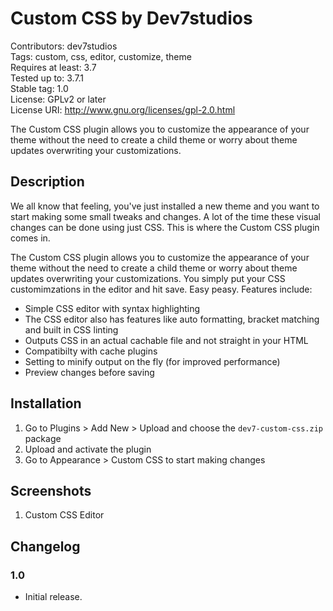 # Custom CSS by Dev7studios

Contributors: dev7studios<br>
Tags: custom, css, editor, customize, theme<br>
Requires at least: 3.7<br>
Tested up to: 3.7.1<br>
Stable tag: 1.0<br>
License: GPLv2 or later<br>
License URI: http://www.gnu.org/licenses/gpl-2.0.html<br>

The Custom CSS plugin allows you to customize the appearance of your theme without the need to create a child theme
or worry about theme updates overwriting your customizations.

## Description

We all know that feeling, you've just installed a new theme and you want to start making some small tweaks and changes.
A lot of the time these visual changes can be done using just CSS. This is where the Custom CSS plugin comes in.

The Custom CSS plugin allows you to customize the appearance of your theme without the need to create a child theme
or worry about theme updates overwriting your customizations. You simply put your CSS customimzations in the editor and
hit save. Easy peasy. Features include:

* Simple CSS editor with syntax highlighting
* The CSS editor also has features like auto formatting, bracket matching and built in CSS linting
* Outputs CSS in an actual cachable file and not straight in your HTML
* Compatibilty with cache plugins
* Setting to minify output on the fly (for improved performance)
* Preview changes before saving

## Installation

1. Go to Plugins > Add New > Upload and choose the `dev7-custom-css.zip` package
2. Upload and activate the plugin
3. Go to Appearance > Custom CSS to start making changes

## Screenshots

1. Custom CSS Editor

## Changelog

### 1.0
* Initial release.
